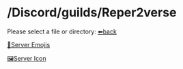 # /Discord/guilds/Reper2verse
Please select a file or directory:
[⬅back](https://reper2.github.io/downloadble-files/downloadable-files/archive/secret/v1.0.0/md/Discord/guilds/guilds)

[📁Server Emojis](https://reper2.github.io/downloadble-files/downloadable-files/archive/secret/v1.0.0/md/Discord/guilds/Reper2verse/emoji/emoji)

[🖼Server Icon](https://reper2.github.io/downloadable-files/downloadable-files/archive/secret/v1.0.0/Discord/Guilds/Reper2verse/RS_serverIcon_001.png)
